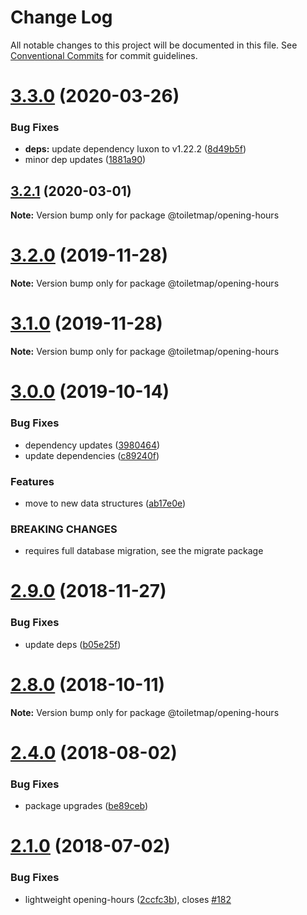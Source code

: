 # Change Log

All notable changes to this project will be documented in this file.
See [Conventional Commits](https://conventionalcommits.org) for commit guidelines.

# [3.3.0](https://github.com/neontribe/gbptm/compare/v3.2.1...v3.3.0) (2020-03-26)


### Bug Fixes

* **deps:** update dependency luxon to v1.22.2 ([8d49b5f](https://github.com/neontribe/gbptm/commit/8d49b5f5e2d6ca05016fe73821c0915181445730))
* minor dep updates ([1881a90](https://github.com/neontribe/gbptm/commit/1881a90284a8d342160f0981fe68c5c6cdfda18c))





## [3.2.1](https://github.com/neontribe/gbptm/compare/v3.2.0...v3.2.1) (2020-03-01)

**Note:** Version bump only for package @toiletmap/opening-hours





# [3.2.0](https://github.com/neontribe/gbptm/compare/v3.0.0...v3.2.0) (2019-11-28)

**Note:** Version bump only for package @toiletmap/opening-hours





# [3.1.0](https://github.com/neontribe/gbptm/compare/v3.0.0...v3.1.0) (2019-11-28)

**Note:** Version bump only for package @toiletmap/opening-hours





# [3.0.0](https://github.com/neontribe/gbptm/compare/v2.9.0...v3.0.0) (2019-10-14)


### Bug Fixes

* dependency updates ([3980464](https://github.com/neontribe/gbptm/commit/3980464))
* update dependencies ([c89240f](https://github.com/neontribe/gbptm/commit/c89240f))


### Features

* move to new data structures ([ab17e0e](https://github.com/neontribe/gbptm/commit/ab17e0e))


### BREAKING CHANGES

* requires full database migration, see the migrate
package





# [2.9.0](https://github.com/neontribe/gbptm/compare/v2.8.0...v2.9.0) (2018-11-27)


### Bug Fixes

* update deps ([b05e25f](https://github.com/neontribe/gbptm/commit/b05e25f))





# [2.8.0](https://github.com/neontribe/gbptm/compare/v2.7.0...v2.8.0) (2018-10-11)

**Note:** Version bump only for package @toiletmap/opening-hours





<a name="2.4.0"></a>
# [2.4.0](https://github.com/neontribe/gbptm/compare/v2.3.0...v2.4.0) (2018-08-02)


### Bug Fixes

* package upgrades ([be89ceb](https://github.com/neontribe/gbptm/commit/be89ceb))




<a name="2.1.0"></a>
# [2.1.0](https://github.com/neontribe/gbptm/compare/v0.0.5...v2.1.0) (2018-07-02)


### Bug Fixes

* lightweight opening-hours ([2ccfc3b](https://github.com/neontribe/gbptm/commit/2ccfc3b)), closes [#182](https://github.com/neontribe/gbptm/issues/182)
